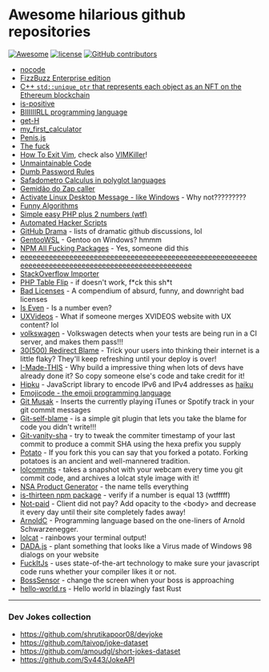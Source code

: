 # Awesome hilarious github repositories

[![Awesome](https://awesome.re/badge.svg)](https://awesome.re)
[![license](https://img.shields.io/github/license/terremoth/awesome-hilarious-repos.svg)](/LICENSE)
[![GitHub contributors](https://img.shields.io/github/contributors/terremoth/awesome-hilarious-repos.svg)](https://github.com/terremoth/awesome-hilarious-repos/graphs/contributors)


- [nocode](https://github.com/kelseyhightower/nocode)
- [FizzBuzz Enterprise edition](https://github.com/EnterpriseQualityCoding/FizzBuzzEnterpriseEdition)
- [C++ `std::unique_ptr` that represents each object as an NFT on the Ethereum blockchain](https://github.com/zhuowei/nft_ptr)
- [is-positive](https://github.com/kevva/is-positive)
- [BIIIIIIRLL programming language](https://github.com/birl-language/birl-language.github.io)
- [get-H](https://github.com/joaogabrielzo/get-H)
- [my_first_calculator](https://github.com/AceLewis/my_first_calculator.py)
- [Penis.js](https://github.com/edankwan/penis.js/)
- [The fuck](https://github.com/nvbn/thefuck)
- [How To Exit Vim](https://github.com/hakluke/how-to-exit-vim), check also [VIMKiller](https://github.com/caseykneale/VIMKiller)!
- [Unmaintainable Code](https://github.com/Droogans/unmaintainable-code)
- [Dumb Password Rules](https://github.com/dumb-password-rules/dumb-password-rules)
- [Safadometro Calculus in polyglot languages](https://github.com/ythecombinator/safadometro)
- [Gemidão do Zap caller](https://github.com/haskellcamargo/gemidao-do-zap)
- [Activate Linux Desktop Message - like Windows](https://github.com/MrGlockenspiel/activate-linux) - Why not?????????
- [Funny Algorithms](https://github.com/ReciHub/FunnyAlgorithms)
- [Simple easy PHP plus 2 numbers (wtf)](https://github.com/Herzult/SimplePHPEasyPlus)
- [Automated Hacker Scripts](https://github.com/NARKOZ/hacker-scripts)
- [GitHub Drama](https://github.com/nikolas/github-drama) - lists of dramatic github discussions, lol
- [GentooWSL](https://github.com/imaandrew/GentooWSL?) - Gentoo on Windows? hmmm
- [NPM All Fucking Packages](https://www.npmjs.com/package/npm-all-packages) - Yes, someone did this
- [eeeeeeeeeeeeeeeeeeeeeeeeeeeeeeeeeeeeeeeeeeeeeeeeeeeeeeeeeeeeeeeeeeeeeeeeeeeeeeeeeeeeeeeeeeeeeeeeeeee](https://github.com/eeeeeeeeeeeeeeeeeeeeeeeeeeeeeeee/eeeeeeeeeeeeeeeeeeeeeeeeeeeeeeeeeeeeeeeeeeeeeeeeeeeeeeeeeeeeeeeeeeeeeeeeeeeeeeeeeeeeeeeeeeeeeeeeeeee)
- [StackOverflow Importer](https://github.com/drathier/stack-overflow-import)
- [PHP Table Flip](https://github.com/sgolemon/table-flip) - if doesn't work, f\*ck this sh\*t
- [Bad Licenses](https://github.com/ErikMcClure/bad-licenses) - A compendium of absurd, funny, and downright bad licenses
- [Is Even](https://github.com/samuelmarina/is-even) - Is a number even?
- [UXVideos](https://github.com/kikobr/UXVIDEOS) - What if someone merges XVIDEOS website with UX content? lol
- [volkswagen](https://github.com/auchenberg/volkswagen) - Volkswagen detects when your tests are being run in a CI server, and makes them pass!!!
- [30(500) Redirect Blame](https://github.com/will/redirect_blame) - Trick your users into thinking their internet is a little flaky? They'll keep refreshing until your deploy is over!
- [I-Made-THIS](https://github.com/alichtman/i-made-this) - Why build a impressive thing when lots of devs have already done it? So copy someone else's code and take credit for it!
- [Hipku](https://github.com/gabemart/hipku) - JavaScript library to encode IPv6 and IPv4 addresses as [haiku](https://en.wikipedia.org/wiki/Haiku)
- [Emojicode - the emoji programming language](https://github.com/emojicode/emojicode)
- [Git Musak](https://github.com/mroth/git-muzak) - Inserts the currently playing iTunes or Spotify track in your git commit messages
- [Git-self-blame](https://github.com/JacobEvelyn/git-self-blame) - is a simple git plugin that lets you take the blame for code you didn't write!!!
- [Git-vanity-sha](https://github.com/mattbaker/git-vanity-sha) - try to tweak the commiter timestamp of your last commit to produce a commit SHA using the hexa prefix you supply
- [Potato](https://github.com/drtshock/Potato) - If you fork this you can say that you forked a potato. Forking potatoes is an ancient and well-mannered tradition.  
- [lolcommits](https://github.com/lolcommits/lolcommits) - takes a snapshot with your webcam every time you git commit code, and archives a lolcat style image with it!
- [NSA Product Generator](https://github.com/ternus/nsaproductgenerator) - the name tells everything
- [is-thirteen npm package](https://github.com/jezen/is-thirteen) - verify if a number is equal 13 (wtfffff)
- [Not-paid](https://github.com/kleampa/not-paid) - Client did not pay? Add opacity to the \<body\> and decrease it every day until their site completely fades away!
- [ArnoldC](https://github.com/lhartikk/ArnoldC) - Programming language based on the one-liners of Arnold Schwarzenegger.
- [lolcat](https://github.com/busyloop/lolcat) - rainbows your terminal output!
- [DADA.js](https://github.com/matthias-vogt/DADA.js) - plant something that looks like a Virus made of Windows 98 dialogs on your website
- [FuckItJs](https://github.com/mattdiamond/fuckitjs) - uses state-of-the-art technology to make sure your javascript code runs whether your compiler likes it or not.
- [BossSensor](https://github.com/Hironsan/BossSensor) - change the screen when your boss is approaching
- [hello-world.rs](https://github.com/mTvare6/hello-world.rs) - Hello world in blazingly fast Rust

----
### Dev Jokes collection
- https://github.com/shrutikapoor08/devjoke
- https://github.com/taivop/joke-dataset
- https://github.com/amoudgl/short-jokes-dataset
- https://github.com/Sv443/JokeAPI
